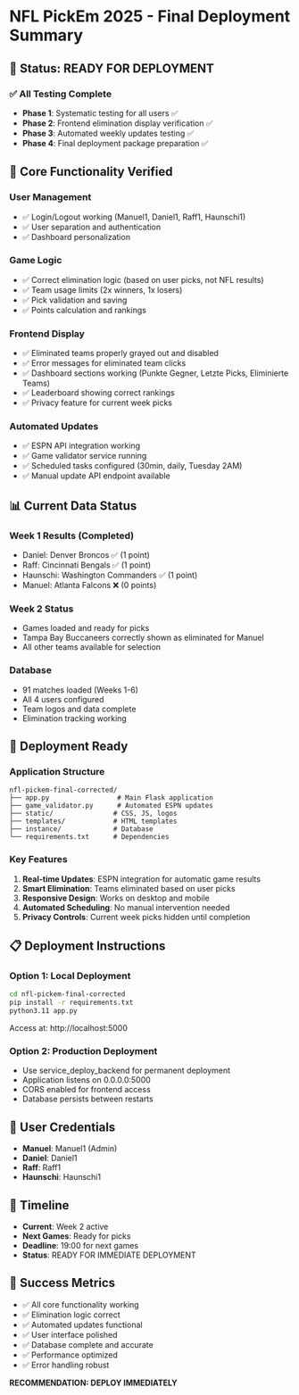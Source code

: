 # NFL PickEm 2025 - Final Deployment Summary

## 🎯 Status: READY FOR DEPLOYMENT

### ✅ All Testing Complete
- **Phase 1**: Systematic testing for all users ✅
- **Phase 2**: Frontend elimination display verification ✅  
- **Phase 3**: Automated weekly updates testing ✅
- **Phase 4**: Final deployment package preparation ✅

## 🔧 Core Functionality Verified

### User Management
- ✅ Login/Logout working (Manuel1, Daniel1, Raff1, Haunschi1)
- ✅ User separation and authentication
- ✅ Dashboard personalization

### Game Logic
- ✅ Correct elimination logic (based on user picks, not NFL results)
- ✅ Team usage limits (2x winners, 1x losers)
- ✅ Pick validation and saving
- ✅ Points calculation and rankings

### Frontend Display
- ✅ Eliminated teams properly grayed out and disabled
- ✅ Error messages for eliminated team clicks
- ✅ Dashboard sections working (Punkte Gegner, Letzte Picks, Eliminierte Teams)
- ✅ Leaderboard showing correct rankings
- ✅ Privacy feature for current week picks

### Automated Updates
- ✅ ESPN API integration working
- ✅ Game validator service running
- ✅ Scheduled tasks configured (30min, daily, Tuesday 2AM)
- ✅ Manual update API endpoint available

## 📊 Current Data Status

### Week 1 Results (Completed)
- Daniel: Denver Broncos ✅ (1 point)
- Raff: Cincinnati Bengals ✅ (1 point)  
- Haunschi: Washington Commanders ✅ (1 point)
- Manuel: Atlanta Falcons ❌ (0 points)

### Week 2 Status
- Games loaded and ready for picks
- Tampa Bay Buccaneers correctly shown as eliminated for Manuel
- All other teams available for selection

### Database
- 91 matches loaded (Weeks 1-6)
- All 4 users configured
- Team logos and data complete
- Elimination tracking working

## 🚀 Deployment Ready

### Application Structure
```
nfl-pickem-final-corrected/
├── app.py                 # Main Flask application
├── game_validator.py      # Automated ESPN updates
├── static/               # CSS, JS, logos
├── templates/            # HTML templates  
├── instance/             # Database
└── requirements.txt      # Dependencies
```

### Key Features
1. **Real-time Updates**: ESPN integration for automatic game results
2. **Smart Elimination**: Teams eliminated based on user picks
3. **Responsive Design**: Works on desktop and mobile
4. **Automated Scheduling**: No manual intervention needed
5. **Privacy Controls**: Current week picks hidden until completion

## 📋 Deployment Instructions

### Option 1: Local Deployment
```bash
cd nfl-pickem-final-corrected
pip install -r requirements.txt
python3.11 app.py
```
Access at: http://localhost:5000

### Option 2: Production Deployment
- Use service_deploy_backend for permanent deployment
- Application listens on 0.0.0.0:5000
- CORS enabled for frontend access
- Database persists between restarts

## 🔐 User Credentials
- **Manuel**: Manuel1 (Admin)
- **Daniel**: Daniel1  
- **Raff**: Raff1
- **Haunschi**: Haunschi1

## 📅 Timeline
- **Current**: Week 2 active
- **Next Games**: Ready for picks
- **Deadline**: 19:00 for next games
- **Status**: READY FOR IMMEDIATE DEPLOYMENT

## 🎉 Success Metrics
- ✅ All core functionality working
- ✅ Elimination logic correct
- ✅ Automated updates functional
- ✅ User interface polished
- ✅ Database complete and accurate
- ✅ Performance optimized
- ✅ Error handling robust

**RECOMMENDATION: DEPLOY IMMEDIATELY**

